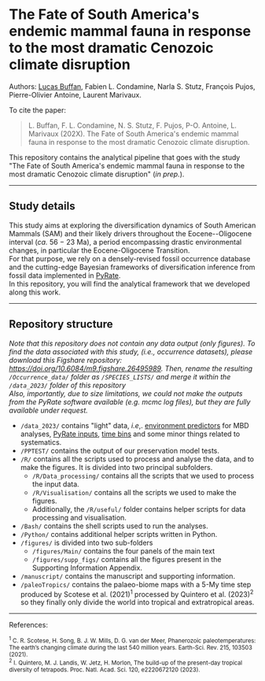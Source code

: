 # The Fate of South America's endemic mammal fauna in response to the most dramatic Cenozoic climate disruption


Authors: [Lucas Buffan](lucas.buffan@umontpellier.fr), Fabien L. Condamine, Narla S. Stutz, François Pujos, Pierre-Olivier Antoine, Laurent Marivaux.

To cite the paper: <br>
> L. Buffan, F. L. Condamine, N. S. Stutz, F. Pujos, P-O. Antoine, L. Marivaux (202X). The Fate of South America's endemic mammal fauna in response to the most dramatic Cenozoic climate disruption.

This repository contains the analytical pipeline that goes with the study "The Fate of South America's endemic mammal fauna in response to the most dramatic Cenozoic climate disruption" (*in prep.*).


-------

## Study details
This study aims at exploring the diversification dynamics of South American Mammals (SAM) and their likely drivers throughout the Eocene--Oligocene interval (*ca.* 56 $-$ 23 Ma), a period encompassing drastic environmental changes, in particular the Eocene-Oligocene Transition.    
For that purpose, we rely on a densely-revised fossil occurrence database and the cutting-edge Bayesian frameworks of diversification inference from fossil data implemented in [PyRate](https://github.com/dsilvestro/PyRate.git).    
In this repository, you will find the analytical framework that we developed along this work.

-------

## Repository structure

*Note that this repository does not contain any data output (only figures). To find the data associated with this study, (i.e., occurrence datasets), please download this Figshare repository: <https://doi.org/10.6084/m9.figshare.26495989>. Then, rename the resulting `/Occurrence_data/` folder as  `/SPECIES_LISTS/` and merge it within the `/data_2023/` folder of this repository*   
*Also, importantly, due to size limitations, we could not make the outputs from the PyRate software available (e.g. mcmc log files), but they are fully available under request.*

* `/data_2023/` contains "light" data, *i.e*,. [environment predictors](https://github.com/Buffan3369/Neotropical_mammals/tree/main/data_2023/MBD) for MBD analyses, [PyRate inputs](https://github.com/Buffan3369/Neotropical_mammals/tree/main/data_2023/PyRate/EXTENDED), [time bins](https://github.com/Buffan3369/Neotropical_mammals/tree/main/data_2023/time_bins) and some minor things related to systematics.
* `/PPTEST/` contains the output of our preservation model tests.
* `/R/` contains all the scripts used to process and analyse the data, and to make the figures. It is divided into two principal subfolders. 
    * `/R/Data_processing/` contains all the scripts that we used to process the input data. 
    * `/R/Visualisation/` contains all the scripts we used to make the figures.
    * Additionally, the `/R/useful/` folder contains helper scripts for data processing and visualisation.
* `/Bash/` contains the shell scripts used to run the analyses.
* `/Python/` contains additional helper scripts written in Python.
* `/figures/` is divided into two sub-folders
    * `/figures/Main/` contains the four panels of the main text
    * `/figures/supp_figs/` contains all the figures present in the Supporting Information Appendix.
* `/manuscript/` contains the manuscript and supporting information.
* `/paleoTropics/` contains the palaeo-biome maps with a 5-My time step produced by Scotese et al. (2021)<sup>1</sup> processed by Quintero et al. (2023)<sup>2</sup> so they finally only divide the world into tropical and extratropical areas.


-------

References:    

<small>
<sup>1</sup> C. R. Scotese, H. Song, B. J. W. Mills, D. G. van der Meer, Phanerozoic paleotemperatures: The earth’s changing climate during the last 540 million years. Earth-Sci. Rev. 215, 103503 (2021). <br>
<sup>2</sup> I. Quintero, M. J. Landis, W. Jetz, H. Morlon, The build-up of the present-day tropical diversity of tetrapods. Proc. Natl. Acad. Sci. 120, e2220672120 (2023).
</small>